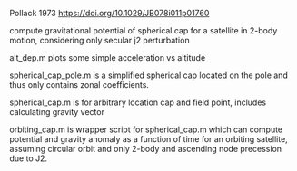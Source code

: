 Pollack 1973 https://doi.org/10.1029/JB078i011p01760

compute gravitational potential of spherical cap for a satellite in 2-body motion, considering only secular j2 perturbation

alt_dep.m plots some simple acceleration vs altitude

spherical_cap_pole.m is a simplified spherical cap located on the pole and thus only contains zonal coefficients.

spherical_cap.m is for arbitrary location cap and field point, includes calculating gravity vector

orbiting_cap.m is wrapper script for spherical_cap.m which can compute potential and gravity anomaly as a function of time for an orbiting satellite, assuming circular orbit and only 2-body and ascending node precession due to J2. 
